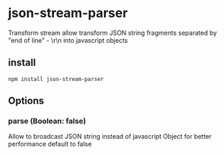 # json-stream-parser
Transform stream allow transform JSON string fragments separated by "end of line" - \r\n into javascript objects

## install

```
npm install json-stream-parser
```

## Options

### parse (Boolean: false)

Allow to broadcast JSON string instead of javascript Object for better performance
default to false
